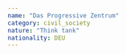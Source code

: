 ```yaml
---
name: "Das Progressive Zentrum"
category: civil_society
nature: "Think tank"
nationality: DEU
---
```

    